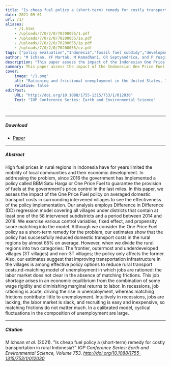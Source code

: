 ```yaml
---
title: "Is cheap fuel policy a (short-term) remedy for costly transportation in rural Indonesia?" 
date: 2021-09-01
url: /1/
aliases: 
    - /1.html
    - /uploads/7/0/2/0/70200055/1.pdf
    - /uploads/7/0/2/0/70200055/1a.pdf
    - /uploads/7/0/2/0/70200055/1p.pdf
    - /uploads/7/0/2/0/70200055/cv.pdf
tags: ["policy evaluation","Indonesia","fossil fuel subdidy","development"]
author: "M Ichsan, YF Martak, M Ramadhani, CR Septyandrica, and P Yusgiantoro"
description: "This paper assess the impact of the Indonesian One Price Fuel policy on averaged domestic transport costs in surrounding intervened villages to see the effectiveness of the policy implementation." 
summary: This paper assess the impact of the Indonesian One Price Fuel policy on averaged domestic transport costs in surrounding intervened villages to see the effectiveness of the policy implementation. Our estimates show that the policy has successfully reduced domestic transport costs in the rural regions by almost 65% on average. However, when we divide the rural regions into two categories: The frontier, outermost and underdeveloped villages (3T villages) and non-3T villages; the policy only affects the former. Also, our estimates suggest that improving transportation infrastructure in the villages is among effective policy options to reduce rural transport costs." 
cover:
    image: "/1.png"
    alt: "Rationing and frictional unemployment in the United States, 1964–2009"
    relative: false
editPost:
    URL: "http://doi.org/10.1088/1755-1315/753/1/012030"
    Text: "IOP Conference Series: Earth and Environmental Science"

---
```


---

##### Download

- [Paper](http://doi.org/10.1088/1755-1315/753/1/012030)

---

##### Abstract

High fuel prices in rural regions in Indonesia have for years limited the mobility of local communities and their economic development. In addressing the problem, since 2016 the government has implemented a policy called BBM Satu Harga or One Price Fuel to guarantee the provision of fuels at the government's price control in the last miles. In this paper, we assess the impact of the One Price Fuel policy on averaged domestic transport costs in surrounding intervened villages to see the effectiveness of the policy implementation. Our analysis employs Difference in Difference (DD) regression model covering all villages under districts that contain at least one of the 58 intervened subdistricts and a period between 2014 and 2018. We exercise various control variables, fixed effect, and propensity score matching into the model. Although we consider the One Price Fuel policy as a short-term remedy for the problem, our estimates show that the policy has successfully reduced domestic transport costs in the rural regions by almost 65% on average. However, when we divide the rural regions into two categories: The frontier, outermost and underdeveloped villages (3T villages) and non-3T villages; the policy only affects the former. Also, our estimates suggest that improving transportation infrastructure in the villages is among effective policy options to reduce rural transport costs.nd-matching model of unemployment in which jobs are rationed: the labor market does not clear in the absence of matching frictions. This job shortage arises in an economic equilibrium from the combination of some wage rigidity and diminishing marginal returns to labor. In recessions, job rationing is acute, driving the rise in unemployment, whereas matching frictions contribute little to unemployment. Intuitively in recessions, jobs are lacking, the labor market is slack, and recruiting is easy and inexpensive, so matching frictions do not matter much. In a calibrated model, cyclical fluctuations in the composition of unemployment are large.

---

##### Citation

M Ichsan <i>et al</i>. (2021). "Is cheap fuel policy a (short-term) remedy for costly transportation in rural Indonesia?" <i>IOP Conference Series: Earth and Environmental Science, Volume 753. http://doi.org/10.1088/1755-1315/753/1/012030

